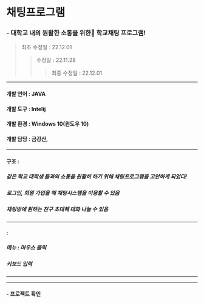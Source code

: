  # 채팅프로그램
 ### - 대학교 내의 원활한 소통을 위한 학교채팅 프로그램!

> 최초 수정일 : 22.12.01
>> 수정일 : 22.11.28
>>> 최종 수정일 : 22.12.01
---
#### 개발 언어 : JAVA
#### 개발 도구 : Intelij
#### 개발 환경 : Windows 10(윈도우 10)
#### 개발 담당 : 금강산,
---
#### 구조 :
##### 같은 학교 대학생 들과의 소통을 원활히 하기 위해 채팅프로그램을 고안하게 되었다!
##### 로그인, 회원 가입을 해 채팅시스템을 이용할 수 있음
##### 채팅방에 원하는 친구 초대해 대화 나눌 수 있음
---
#### :
##### 메뉴 : 마우스 클릭
##### 키보드 입력
##### 
---

---
#### - 프로젝트 확인
